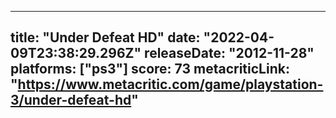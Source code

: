 
---
title: "Under Defeat HD"
date: "2022-04-09T23:38:29.296Z"
releaseDate: "2012-11-28"
platforms: ["ps3"]
score: 73
metacriticLink: "https://www.metacritic.com/game/playstation-3/under-defeat-hd"
---
